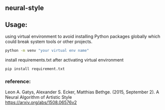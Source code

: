 ## neural-style
## Usage:
using virtual environment to avoid installing Python packages globally which could break system tools or other projects. <br>
```bash
python -m venv "your virtual env name"
```
install requirements.txt after activating virtual environment
```bash
pip install requirement.txt
```
### reference:
Leon A. Gatys, Alexander S. Ecker, Matthias Bethge. (2015, September 2). A Neural Algorithm of Artistic Style <br> https://arxiv.org/abs/1508.06576v2

